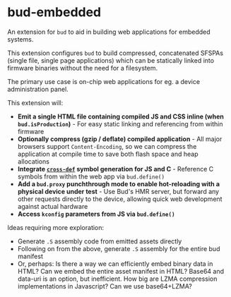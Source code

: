# bud-embedded

An extension for `bud` to aid in building web applications for embedded systems.

This extension configures `bud` to build compressed, concatenated SFSPAs (single file, single page applications) which can be statically linked into firmware binaries without the need for a filesystem.

The primary use case is on-chip web applications for eg. a device administration panel.

This extension will:

- **Emit a single HTML file containing compiled JS and CSS inline (when `bud.isProduction`)** - For easy static linking and referencing from within firmware
- **Optionally compress (gzip / deflate) compiled application** - All major browsers support `Content-Encoding`, so we can compress the application at compile time to save both flash space and heap allocations
- **Integrate [`cross-def`](https://github.com/talss89/cross-def) symbol generation for JS and C** - Reference C symbols from within the web app via `bud.define()`
- **Add a `bud.proxy` punchthrough mode to enable hot-reloading with a physical device under test** - Use Bud's HMR server, but forward any other requests directly to the device, allowing quick web development against actual hardware
- **Access `kconfig` parameters from JS via `bud.define()`**

Ideas requiring more exploration:

- Generate `.S` assembly code from emitted assets directly
- Following on from the above, generate `.S` assembly for the entire bud manifest
- Or, perhaps: Is there a way we can efficiently embed binary data in HTML? Can we embed the entire asset manifest in HTML? Base64 and data-uri is an option, but inefficient. How big are LZMA compression implementations in Javascript? Can we use base64+LZMA?